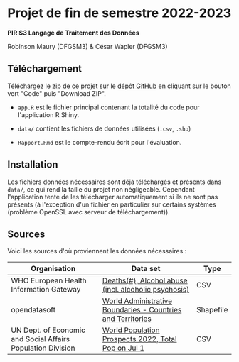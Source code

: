 # Projet de fin de semestre 2022-2023

**PIR S3 Langage de Traitement des Données**

Robinson Maury (DFGSM3) & César Wapler (DFGSM3)

## Téléchargement

Téléchargez le zip de ce projet sur le [dépôt GitHub](https://github.com/ceswap/pir-s3-project) en cliquant sur le bouton vert "Code" puis "Download ZIP".

-   `app.R` est le fichier principal contenant la totalité du code pour l'application R Shiny.

-   `data/` contient les fichiers de données utilisées (`.csv`, `.shp`)

-   `Rapport.Rmd` est le compte-rendu écrit pour l'évaluation.

## Installation

Les fichiers données nécessaires sont déjà téléchargés et présents dans `data/`, ce qui rend la taille du projet non négligeable. Cependant l'application tente de les télécharger automatiquement si ils ne sont pas présents (à l'exception d'un fichier en particulier sur certains systèmes (problème OpenSSL avec serveur de téléchargement)).

## Sources

Voici les sources d'où proviennent les données nécessaires :

| Organisation                                                | Data set                                                                                                                                                          | Type      |
|--------------------------------|----------------------|------------------|
| WHO European Health Information Gateway                     | [Deaths(\#), Alcohol abuse (incl. alcoholic psychosis)](https://gateway.euro.who.int/en/indicators/hfamdb_87-deaths-alcohol-abuse-including-alcoholic-psychosis/) | CSV       |
| opendatasoft                                                | [World Administrative Boundaries - Countries and Territories](https://public.opendatasoft.com/explore/dataset/world-administrative-boundaries/information/)       | Shapefile |
| UN Dept. of Economic and Social Affairs Population Division | [World Population Prospects 2022, Total Pop on Jul 1](https://population.un.org/wpp/Download/Standard/CSV/)                                                       | CSV       |

